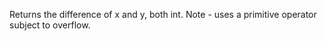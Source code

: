   Returns the difference of x and y, both int.
  Note - uses a primitive operator subject to overflow.